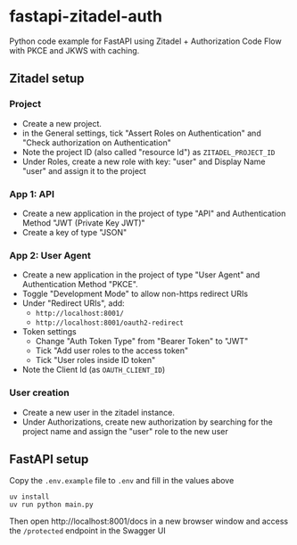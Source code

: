 # fastapi-zitadel-auth

Python code example for FastAPI using Zitadel + Authorization Code Flow with PKCE and JKWS with caching.

## Zitadel setup

### Project
* Create a new project. 
* in the General settings, tick "Assert Roles on Authentication" and "Check authorization on Authentication"
* Note the project ID (also called "resource Id") as `ZITADEL_PROJECT_ID`
* Under Roles, create a new role with key: "user" and Display Name "user" and assign it to the project

### App 1: API
* Create a new application in the project of type "API" and Authentication Method "JWT (Private Key JWT)"
* Create a key of type "JSON"

### App 2: User Agent
* Create a new application in the project of type "User Agent" and Authentication Method "PKCE".
* Toggle "Development Mode" to allow non-https redirect URIs
* Under "Redirect URIs", add:
  * `http://localhost:8001/`
  * `http://localhost:8001/oauth2-redirect`
* Token settings
  * Change "Auth Token Type" from "Bearer Token" to "JWT"
  * Tick "Add user roles to the access token"
  * Tick "User roles inside ID token"
* Note the Client Id (as `OAUTH_CLIENT_ID`)

### User creation
* Create a new user in the zitadel instance.
* Under Authorizations, create new authorization by searching for the project name and assign the "user" role to the new user


## FastAPI setup

Copy the `.env.example` file to `.env` and fill in the values above


```
uv install
uv run python main.py
```

Then open http://localhost:8001/docs in a new browser window and access the `/protected` endpoint in the Swagger UI


